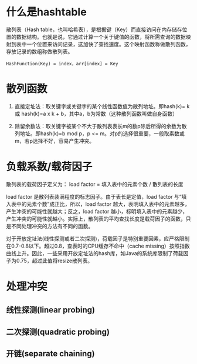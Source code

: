 # 什么是hashtable

散列表（Hash table，也叫哈希表），是根据键（Key）而直接访问在内存储存位置的数据结构。也就是说，它通过计算一个关于键值的函数，将所需查询的数据映射到表中一个位置来访问记录，这加快了查找速度。这个映射函数称做散列函数，存放记录的数组称做散列表。

`HashFunction(Key) = index，arr[index] = Key`

# 散列函数

1. 直接定址法：取关键字或关键字的某个线性函数值为散列地址。即hash(k)= k 或 hash(k)=a x k + b，其中a，b为常数（这种散列函数叫做自身函数）

2. 除留余数法：取关键字被某个不大于散列表表长m的数p除后所得的余数为散列地址。即hash(k)=b mod p，p <= m。对p的选择很重要，一般取素数或m，若p选择不好，容易产生冲突。

# 负载系数/载荷因子

散列表的载荷因子定义为： load factor = 填入表中的元素个数 / 散列表的长度

load factor 是散列表装满程度的标志因子。由于表长是定值，load factor 与“填入表中的元素个数”成正比，所以，load factor 越大，表明填入表中的元素越多，产生冲突的可能性就越大；反之，load factor  越小，标明填入表中的元素越少，产生冲突的可能性就越小。实际上，散列表的平均查找长度是载荷因子的函数，只是不同处理冲突的方法有不同的函数。

对于开放定址法(线性探测或者二次探测)，荷载因子是特别重要因素，应严格限制在0.7-0.8以下。超过0.8，查表时的CPU缓存不命中（cache missing）按照指数曲线上升。因此，一些采用开放定址法的hash库，如Java的系统库限制了荷载因子为0.75，超过此值将resize散列表。

# 处理冲突

## 线性探测(linear probing)

## 二次探测(quadratic probing)

## 开链(separate chaining)